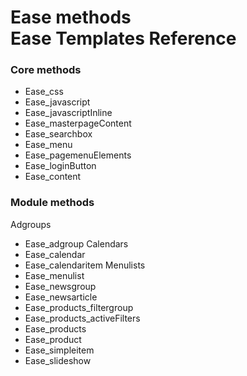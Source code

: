 # Ease methods<br>Ease Templates Reference

### Core methods
* Ease_css
* Ease_javascript
* Ease_javascriptInline
* Ease_masterpageContent
* Ease_searchbox
* Ease_menu
* Ease_pagemenuElements
* Ease_loginButton
* Ease_content

### Module methods
Adgroups
 * Ease_adgroup
Calendars
 * Ease_calendar
 * Ease_calendaritem
Menulists
 * Ease_menulist
 * Ease_newsgroup
 * Ease_newsarticle
 * Ease_products_filtergroup
 * Ease_products_activeFilters
 * Ease_products
 * Ease_product
 * Ease_simpleitem
 * Ease_slideshow

